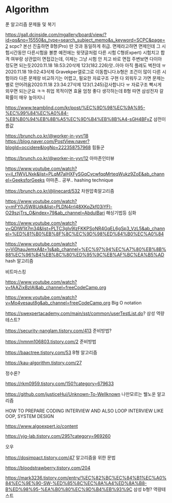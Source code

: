 # Algorithm

푼 알고리즘 문제들 및 복기

https://gall.dcinside.com/mgallery/board/view/?id=ps&no=15550&s_type=search_subject_memo&s_keyword=SCPC&page=2
scpc?
본선 진출하면 B형(Pro) 딴 것과 동일하게 취급.
면제라고하면 면제인데 그 시험시간동안 다른시험을 볼뿐
예전에는 윗댓글처럼 다른 시험 C형(Expert) 시험치고 합격 여부랑 상관없이 면접갔는데, 이제는 그냥 시험 안 치고 바로 면접
주변보면 다이아 정도면 되는듯2020.11.18 18:53:20삭제
123(182.226)앗..아아 아직 플레도 벅찬데 ㅠ2020.11.18 19:02:43삭제
Gravekper갤로그로 이동합니다.b형은 조건이 많이 다른 시험이라 다른 문제랑 비교하기는 어렵고, 필요한 자료구조 구현 다 외워두고 가면 문제는 별로 안어려움2020.11.18 23:34:27삭제
123(1.245)감사합니다 ㅠ 자료구조 빡시게 외우면 되는군요 ㅋㅋ
취업 목적이면 효율 엄청 좋다 생각하는데 B형 따면 삼성전자 갈 확률이 매우 높아지니

https://www.teamblind.com/kr/post/%EC%9D%98%EC%9A%95-%EC%99%84%EC%A0%84-%EB%B0%94%EB%8B%A5%EC%9D%B4%EB%8B%A4-sGH4BFvZ
삼전이름값

https://brunch.co.kr/@worker-in-yvr/18
https://blog.naver.com/PostView.naver?blogId=occidere&logNo=222358757968
힘들군

https://brunch.co.kr/@worker-in-yvr/12
아마존인터뷰


https://www.youtube.com/watch?v=il_t1WVLNxk&list=PLqM7alHXFySGqCvcwfqqMrteqWukz9ZoE&ab_channel=GeeksforGeeks
아마존.. 공부..
hashing technique

https://brunch.co.kr/@linecard/532
차원압축알고리즘

https://www.youtube.com/watch?v=mFY0J5W8Udk&list=PLDN4rrl48XKpZkf03iYFl-O29szjTrs_O&index=79&ab_channel=AbdulBari
해싱기법등 심화

https://www.youtube.com/watch?v=QDIW1it7m34&list=PLTC3gIv9IzFKKPSoNR4GqEL6gSp3_VzL5&ab_channel=%ED%81%B0%EB%8F%8C%EC%9D%98%ED%84%B0%EC%A0%84

https://www.youtube.com/watch?v=Vi0hauJemxA&t=1s&ab_channel=%EC%97%94%EC%A7%80%EB%8B%88%EC%96%B4%EB%8C%80%ED%95%9C%EB%AF%BC%EA%B5%AD
hash 알고리즘

비트마스킹

https://www.youtube.com/watch?v=fAAZixBzIAI&ab_channel=freeCodeCamp.org


https://www.youtube.com/watch?v=Mo4vesaut8g&ab_channel=freeCodeCamp.org
Big O notation

https://swexpertacademy.com/main/sst/common/userTestList.do?
삼성 역량테스트?

https://security-nanglam.tistory.com/413
준비방법?

https://nmnm106803.tistory.com/2
준비방법

https://baactree.tistory.com/53
B형 알고리즘

https://kau-algorithm.tistory.com/27

정수론?

https://rkm0959.tistory.com/150?category=679633


https://github.com/justiceHui/Unknown-To-Wellknown
나만모르는 웰노운 알고리즘

HOW TO PREPARE CODING INTERVIEW AND ALSO LOOP INTERVIEW LIKE OOP, SYSTEM DESIGN

https://www.algoexpert.io/content


https://yjg-lab.tistory.com/295?category=969260

오우

https://dosimpact.tistory.com/47
알고리즘을 위한 문법

https://bloodstrawberry.tistory.com/204


https://mark3236.tistory.com/entry/%EC%82%BC%EC%84%B1%EC%A0%84%EC%9E%90-SW-%ED%85%8C%EC%8A%A4%ED%8A%B8-B%ED%98%95-%EA%B0%80%EC%9D%B4%EB%93%9C
삼성 b형? 역량테스트
